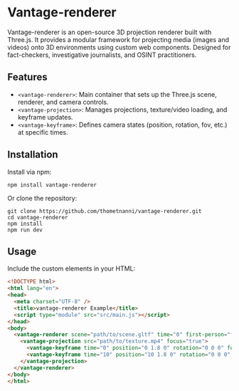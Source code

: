 # Vantage-renderer

Vantage-renderer is an open-source 3D projection renderer built with Three.js.  It provides a modular framework for projecting media (images and videos) onto 3D environments using custom web components. Designed for fact-checkers, investigative journalists, and OSINT practitioners.


## Features

- `<vantage-renderer>`: Main container that sets up the Three.js scene, renderer, and camera controls.
- `<vantage-projection>`: Manages projections, texture/video loading, and keyframe updates.
- `<vantage-keyframe>`: Defines camera states (position, rotation, fov, etc.) at specific times.

## Installation

Install via npm:

`npm install vantage-renderer`

Or clone the repository:

```
git clone https://github.com/thometnanni/vantage-renderer.git
cd vantage-renderer
npm install
npm run dev
```

## Usage

Include the custom elements in your HTML:

```html
<!DOCTYPE html>
<html lang="en">
<head>
  <meta charset="UTF-8" />
  <title>vantage-renderer Example</title>
  <script type="module" src="src/main.js"></script>
</head>
<body>
  <vantage-renderer scene="path/to/scene.gltf" time="0" first-person="false" controls="edit">
    <vantage-projection src="path/to/texture.mp4" focus="true">
      <vantage-keyframe time="0" position="0 1.8 0" rotation="0 0 0" fov="60" far="150"></vantage-keyframe>
      <vantage-keyframe time="10" position="10 1.8 0" rotation="0 0 0" fov="60" far="150"></vantage-keyframe>
    </vantage-projection>
  </vantage-renderer>
</body>
</html>
```
